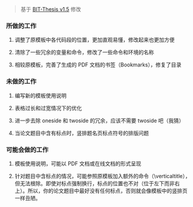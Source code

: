 > 基于 [BIT-Thesis v1.5](https://github.com/BIT-thesis/LaTeX-template/tree/v1.5) 修改

### 所做的工作

1. 调整了原模板中各代码段的位置，更加直观易懂，修改起来也更加方便

2. 清除了一些冗余的变量和命令，修改了一些命令和环境的名称

3. 相较原模板，完善了生成的 PDF 文档的书签（Bookmarks），修复了目录

### 未做的工作

1. 编写新的模板使用说明

2. 表格过长和过宽情况下的优化

3. 进一步去除 oneside 和 twoside 的冗余，应该不需要 twoside 吧（我猜）

4. 当论文题目中含有标点时，竖排题名页标点符号的排版问题

### 可能会做的工作

1. 模板使用说明，可能以 PDF 文档或在线文档的形式呈现

2. 针对题目中含标点的情况，可能参照原模板加入额外的命令（\verticaltitle），但无法根除。即使对标点强制换行，标点的位置也不对（位于左下而非右上）。所以，你的论文题目中最好没有任何标点，否则就会像模板中的竖排页一样丑陋。
